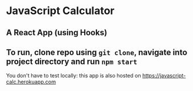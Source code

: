 ﻿# JavaScript Calculator

## A React App (using Hooks)

## To run, clone repo using `git clone`, navigate into project directory and run `npm start`

You don't have to test locally: this app is also hosted on https://javascript-calc.herokuapp.com
